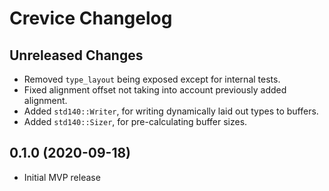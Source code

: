 # Crevice Changelog

## Unreleased Changes
* Removed `type_layout` being exposed except for internal tests.
* Fixed alignment offset not taking into account previously added alignment.
* Added `std140::Writer`, for writing dynamically laid out types to buffers.
* Added `std140::Sizer`, for pre-calculating buffer sizes.

## 0.1.0 (2020-09-18)
* Initial MVP release
